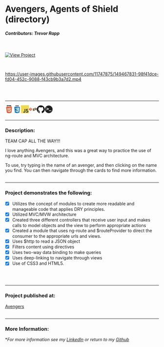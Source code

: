 # Avengers, Agents of Shield (directory)


##### Contributors: Trevor Rapp
<br>

[![View Project](https://user-images.githubusercontent.com/11747875/141673261-97afe2c7-735b-4740-b976-3719ba9a01db.png)](http://trrapp12.github.io/avengers_agents_of_shield_directory/)  

<br>

https://user-images.githubusercontent.com/11747875/149467831-98f41dce-fd04-452c-9088-f43cb9b3a7d2.mp4

<br>
<br>

---

<img align="left" alt="HTML5" width="26px" src="https://raw.githubusercontent.com/github/explore/80688e429a7d4ef2fca1e82350fe8e3517d3494d/topics/html/html.png" />
<img align="left" alt="CSS3" width="26px" src="https://raw.githubusercontent.com/github/explore/80688e429a7d4ef2fca1e82350fe8e3517d3494d/topics/css/css.png" />
<img align="left" alt="JavaScript" width="26px" src="https://raw.githubusercontent.com/github/explore/80688e429a7d4ef2fca1e82350fe8e3517d3494d/topics/javascript/javascript.png" />
<img align="left" alt="Git" width="26px" src="https://raw.githubusercontent.com/github/explore/80688e429a7d4ef2fca1e82350fe8e3517d3494d/topics/git/git.png" />
<img align="left" alt="GitHub" width="26px" src="https://raw.githubusercontent.com/github/explore/78df643247d429f6cc873026c0622819ad797942/topics/github/github.png" />
<img align="left" alt="Terminal" width="26px" src="https://raw.githubusercontent.com/github/explore/80688e429a7d4ef2fca1e82350fe8e3517d3494d/topics/terminal/terminal.png" />

<br>
<br>

---

### Description:


TEAM CAP ALL THE WAY!!!

I love anything Avengers, and this was a great way to practice the use of ng-route and MVC architecture.

To use, try typing in the name of an avenger, and then clicking on the name you find.  You can then navigate through the cards to find more information.
<br>
<br>

---


### Project demonstrates the following:


- [x] Utilizes the concept of modules to create more readable and manageable code that applies DRY principles.
- [x] Utilized MVC/MVW architecture
- [x] Created three different controllers that receive user input and makes calls to model objects and the view to perform appropriate actions
- [x] Created a module that uses ng-route and $routeProvider to direct the consumer to the appropriate urls and views.
- [x] Uses $http to read a JSON object
- [x] Filters content using directives
- [x] Uses two-way data binding to make queries
- [x] Uses deep-linking to navigate through views
- [x] Use of CSS3 and HTML5.
<br>
<br>

---

### Project published at: 


[Avengers](http://trrapp12.github.io/avengers_agents_of_shield_directory/)
<br>
<br>

---

### More Information:


\**For more information see my [LinkedIn](https://www.linkedin.com/in/trevor-rapp-042a1037) or return to my [Github](https://github.com/trrapp12)*

